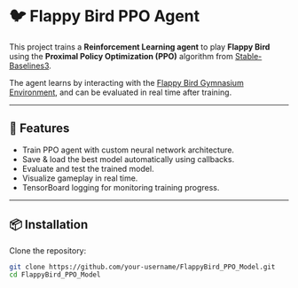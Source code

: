 # 🐦 Flappy Bird PPO Agent

This project trains a **Reinforcement Learning agent** to play **Flappy Bird** using the **Proximal Policy Optimization (PPO)** algorithm from [Stable-Baselines3](https://github.com/DLR-RM/stable-baselines3).  

The agent learns by interacting with the [Flappy Bird Gymnasium Environment](https://pypi.org/project/flappy-bird-gymnasium/), and can be evaluated in real time after training.  

---

## 🚀 Features
- Train PPO agent with custom neural network architecture.  
- Save & load the best model automatically using callbacks.  
- Evaluate and test the trained model.  
- Visualize gameplay in real time.  
- TensorBoard logging for monitoring training progress.  

---

## 📦 Installation

Clone the repository:
```bash
git clone https://github.com/your-username/FlappyBird_PPO_Model.git
cd FlappyBird_PPO_Model
